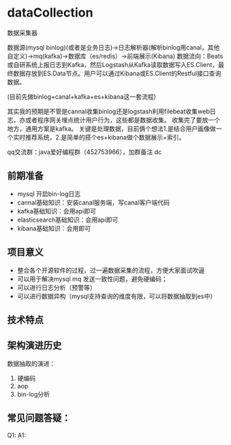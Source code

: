 # dataCollection
数据采集器

数据源(mysql binlog)(或者是业务日志)->日志解析器(解析binlog用canal，其他自定义)->mq(kafka)->数据库（es/redis）->前端展示(Kibana)
数据流向：Beats或自研系统上报日志到Kafka，然后Logstash从Kafka读取数据写入ES.Client，最终数据存放到ES.Data节点。用户可以通过Kibana或ES.Client的Restful接口查询数据。

(目前先做binlog+canal+kafka+es+kibana这一套流程)

其实我的预期是不管是cannal收集binlog还是logstash利用filebeat收集web日志，亦或者程序网关埋点统计用户行为，这些都是数据收集。
收集完了要放一个地方，通用方案是kafka。
关键是处理数据，目前俩个想法1.是结合用户画像做一个实时推荐系统，2.是简单的搭个es+kibana做个数据展示+索引。



qq交流群：java爱好编程群（452753966），加群备注 dc

## 前期准备
- mysql 开启bin-log日志
- cannal基础知识：安装canal服务端，写canal客户端代码
- kafka基础知识：会用api即可
- elasticsearch基础知识：会用api即可
- kibana基础知识：会用即可

## 项目意义
- 整合各个开源软件的过程，过一遍数据采集的流程，方便大家面试吹逼
- 可以用于解决mysql mq 发送一致性问题，避免硬编码；
- 可以进行日志分析（预警等）
- 可以进行数据异构（mysql支持查询的维度有限，可以将数据抽取到es中）

## 技术特点


## 架构演进历史
数据抽取的演进：
1.  硬编码
2.  aop
3.  bin-log分析
## 常见问题答疑：

Q1:
A1:

